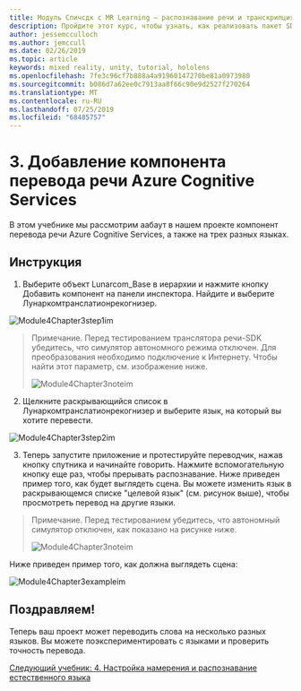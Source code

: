 ```yaml
---
title: Модуль Спичсдк с MR Learning — распознавание речи и транскрипция
description: Пройдите этот курс, чтобы узнать, как реализовать пакет SDK для службы распознавания речи Azure в приложении смешанной реальности.
author: jessemcculloch
ms.author: jemccull
ms.date: 02/26/2019
ms.topic: article
keywords: mixed reality, unity, tutorial, hololens
ms.openlocfilehash: 7fe3c96cf7b888a4a91960147270be81a0973980
ms.sourcegitcommit: b086d7a62ee0c7913aa8f66c90e9d2527f270264
ms.translationtype: MT
ms.contentlocale: ru-RU
ms.lasthandoff: 07/25/2019
ms.locfileid: "68485757"
---
```

# <a name="3----adding-the-azure-cognitive-services-speech-translation-component"></a>3.    Добавление компонента перевода речи Azure Cognitive Services

В этом учебнике мы рассмотрим аабаут в нашем проекте компонент перевода речи Azure Cognitive Services, а также на трех разных языках. 

## <a name="instructions"></a>Инструкция

1. Выберите объект Lunarcom_Base в иерархии и нажмите кнопку Добавить компонент на панели инспектора. Найдите и выберите Лунаркомтранслатионрекогнизер.

![Module4Chapter3step1im](images/module4chapter3step1im.PNG)

> Примечание. Перед тестированием транслятора речи-SDK убедитесь, что симулятор автономного режима отключен. Для преобразования необходимо подключение к Интернету. Чтобы найти этот параметр, см. изображение ниже. 
>
> ![Module4Chapter3noteim](images/module4chapter3noteim.PNG)

2. Щелкните раскрывающийся список в Лунаркомтранслатионрекогнизер и выберите язык, на который вы хотите перевести.

![Module4Chapter3step2im](images/module4chapter3step2im.PNG)

3. Теперь запустите приложение и протестируйте переводчик, нажав кнопку спутника и начинайте говорить. Нажмите вспомогательную кнопку еще раз, чтобы прерывать распознавание. Ниже приведен пример того, как будет выглядеть сцена. Вы можете изменить язык в раскрывающемся списке "целевой язык" (см. рисунок выше), чтобы просмотреть перевод на другие языки.

> Примечание. Перед тестированием убедитесь, что автономный симулятор отключен, как показано на рисунке ниже.
>
> ![Module4Chapter3noteim](images/module4chapter3noteim.PNG)

Ниже приведен пример того, как должна выглядеть сцена:

![Module4Chapter3exampleim](images/module4chapter3exampleim.PNG)

## <a name="congratulations"></a>Поздравляем!

Теперь ваш проект может переводить слова на несколько разных языков. Вы можете поэкспериментировать с языками и проверить точность перевода. 

[Следующий учебник: 4.  Настройка намерения и распознавание естественного языка](mrlearning-speechSDK-ch4.md)

